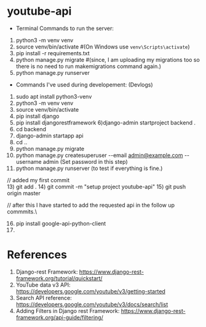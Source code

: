 # youtube-api


- Terminal Commands to run the server:
1) python3 -m venv venv
2) source venv/bin/activate  #(On Windows use `venv\Scripts\activate`)
3) pip install -r requirements.txt
4) python manage.py migrate  #(since, I am uploading my migrations too so there is no need to run makemigrations command again.)
5) python manage.py runserver

- Commands I've used during developement: (Devlogs)

1) sudo apt install python3-venv
2) python3 -m venv venv
3) source venv/bin/activate
4) pip install django
5) pip install djangorestframework
6)django-admin startproject backend .
7) cd backend
8) django-admin startapp api
9) cd ..
10) python manage.py migrate
11) python manage.py createsuperuser --email admin@example.com --username admin (Set password in this step)
12) python manage.py runserver (to test if everything is fine.)


// added my first commit\
13) git add .
14) git commit -m "setup project youtube-api"
15) git push origin master

// after this I have started to add the requested api in the follow up commmits.\

16) pip install google-api-python-client
17) 

# References

1) Django-rest Framework: https://www.django-rest-framework.org/tutorial/quickstart/
2) YouTube data v3 API: https://developers.google.com/youtube/v3/getting-started
3) Search API reference: https://developers.google.com/youtube/v3/docs/search/list
4) Adding Filters in Django rest Framework: https://www.django-rest-framework.org/api-guide/filtering/
